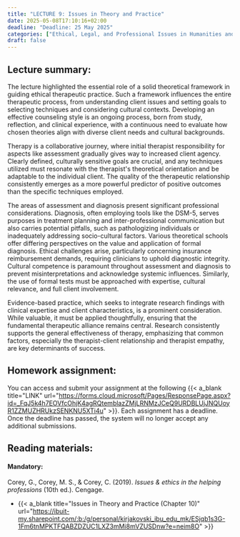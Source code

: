 ```yaml
---
title: "LECTURE 9: Issues in Theory and Practice"
date: 2025-05-08T17:10:16+02:00
deadline: "Deadline: 25 May 2025"
categories: ["Ethical, Legal, and Professional Issues in Humanities and Social Sciences"]
draft: false
---
```


## Lecture summary:

The lecture highlighted the essential role of a solid theoretical framework in guiding ethical therapeutic practice. Such a framework influences the entire therapeutic process, from understanding client issues and setting goals to selecting techniques and considering cultural contexts. Developing an effective counseling style is an ongoing process, born from study, reflection, and clinical experience, with a continuous need to evaluate how chosen theories align with diverse client needs and cultural backgrounds.

Therapy is a collaborative journey, where initial therapist responsibility for aspects like assessment gradually gives way to increased client agency. Clearly defined, culturally sensitive goals are crucial, and any techniques utilized must resonate with the therapist's theoretical orientation and be adaptable to the individual client. The quality of the therapeutic relationship consistently emerges as a more powerful predictor of positive outcomes than the specific techniques employed.

The areas of assessment and diagnosis present significant professional considerations. Diagnosis, often employing tools like the DSM-5, serves purposes in treatment planning and inter-professional communication but also carries potential pitfalls, such as pathologizing individuals or inadequately addressing socio-cultural factors. Various theoretical schools offer differing perspectives on the value and application of formal diagnosis. Ethical challenges arise, particularly concerning insurance reimbursement demands, requiring clinicians to uphold diagnostic integrity. Cultural competence is paramount throughout assessment and diagnosis to prevent misinterpretations and acknowledge systemic influences. Similarly, the use of formal tests must be approached with expertise, cultural relevance, and full client involvement.

Evidence-based practice, which seeks to integrate research findings with clinical expertise and client characteristics, is a prominent consideration. While valuable, it must be applied thoughtfully, ensuring that the fundamental therapeutic alliance remains central. Research consistently supports the general effectiveness of therapy, emphasizing that common factors, especially the therapist-client relationship and therapist empathy, are key determinants of success.

## Homework assignment:

You can access and submit your assignment at the following {{< a_blank title="LINK" url="https://forms.cloud.microsoft/Pages/ResponsePage.aspx?id=_FqJ5k4h7EOVfcOhjK4agRQtemblazZMjLRNMzJCeQ9URDBLUjJNQUoyR1ZZMUZHRUkzSENKNU5XTi4u" >}}. Each assignment has a deadline. Once the deadline has passed, the system will no longer accept any additional submissions.

## Reading materials:

#### Mandatory:

Corey, G., Corey, M. S., & Corey, C. (2019). *Issues & ethics in the helping professions* (10th ed.). Cengage.

* {{< a_blank title="Issues in Theory and Practice (Chapter 10)" url="https://ibuit-my.sharepoint.com/:b:/g/personal/kirjakovski_ibu_edu_mk/ESjqb1s3G-1Fm6tnMPKTFQABZDZUC1LXZ3mMi8mVZUSDnw?e=neim8O" >}}